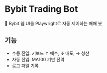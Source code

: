 # Bybit Trading Bot

🚀 Bybit 웹 UI를 Playwright로 자동 제어하는 매매 봇

## 기능
- 수동 진입: 키보드 ↑ 매수, ↓ 매도, → 청산
- 자동 진입: MA100 기반 전략
- 로그 파일 기록
